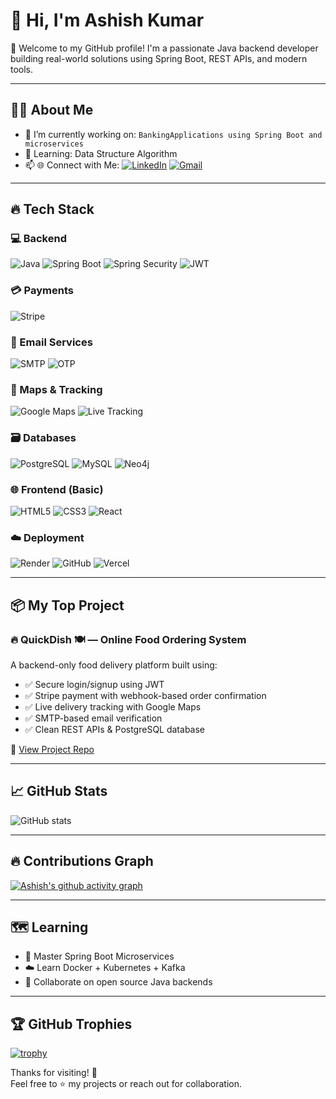 # 👋 Hi, I'm Ashish Kumar

🚀 Welcome to my GitHub profile! I'm a passionate Java backend developer building real-world solutions using Spring Boot, REST APIs, and modern tools.

---

## 🧑‍💻 About Me

- 🔭 I’m currently working on: `BankingApplications using Spring Boot and microservices`
- 🌱 Learning: Data Structure Algorithm
- 📫 🌐 Connect with Me:
[![LinkedIn](https://img.shields.io/badge/LinkedIn-blue?style=flat-square&logo=linkedin&logoColor=white)](https://www.linkedin.com/in/ashish-kumar-123456789/)
[![Gmail](https://img.shields.io/badge/Gmail-D14836?style=flat-square&logo=gmail&logoColor=white)](mailto:your.email@gmail.com)

---

## 🔥 Tech Stack

### 💻 Backend
![Java](https://img.shields.io/badge/Java-%23ED8B00.svg?style=flat-square&logo=java&logoColor=white)
![Spring Boot](https://img.shields.io/badge/Spring%20Boot-6DB33F?style=flat-square&logo=spring-boot&logoColor=white)
![Spring Security](https://img.shields.io/badge/Spring%20Security-6DB33F?style=flat-square&logo=spring&logoColor=white)
![JWT](https://img.shields.io/badge/JWT-black?style=flat-square&logo=json-web-tokens&logoColor=white)

### 💳 Payments
![Stripe](https://img.shields.io/badge/Stripe-6772e5?style=flat-square&logo=stripe&logoColor=white)

### 📧 Email Services
![SMTP](https://img.shields.io/badge/SMTP-FF0000?style=flat-square&logo=gmail&logoColor=white)
![OTP](https://img.shields.io/badge/OTP%20Verification-blue?style=flat-square)

### 📍 Maps & Tracking
![Google Maps](https://img.shields.io/badge/Google%20Maps-4285F4?style=flat-square&logo=googlemaps&logoColor=white)
![Live Tracking](https://img.shields.io/badge/Live%20Tracking-yellowgreen?style=flat-square)

### 🗃️ Databases
![PostgreSQL](https://img.shields.io/badge/PostgreSQL-316192?style=flat-square&logo=postgresql&logoColor=white)
![MySQL](https://img.shields.io/badge/MySQL-005C84?style=flat-square&logo=mysql&logoColor=white)
![Neo4j](https://img.shields.io/badge/Neo4j-4581C4?style=flat-square&logo=neo4j&logoColor=white)

### 🌐 Frontend (Basic)
![HTML5](https://img.shields.io/badge/HTML5-E34F26?style=flat-square&logo=html5&logoColor=white)
![CSS3](https://img.shields.io/badge/CSS3-1572B6?style=flat-square&logo=css3&logoColor=white)
![React](https://img.shields.io/badge/React-20232A?style=flat-square&logo=react&logoColor=61DAFB)

### ☁️ Deployment
![Render](https://img.shields.io/badge/Render-46E3B7?style=flat-square&logo=render&logoColor=black)
![GitHub](https://img.shields.io/badge/GitHub-181717?style=flat-square&logo=github&logoColor=white)
![Vercel](https://img.shields.io/badge/Vercel-000000?style=flat-square&logo=vercel&logoColor=white)

---

## 📦 My Top Project

### 🔥 QuickDish 🍽️ — Online Food Ordering System
A backend-only food delivery platform built using:

- ✅ Secure login/signup using JWT
- ✅ Stripe payment with webhook-based order confirmation
- ✅ Live delivery tracking with Google Maps
- ✅ SMTP-based email verification
- ✅ Clean REST APIs & PostgreSQL database

🔗 [View Project Repo](https://github.com/ashishpatel0856/QuickDish)

---

## 📈 GitHub Stats

![GitHub stats](https://github-readme-stats.vercel.app/api?username=ashishpatel0856&show_icons=true&theme=radical)

---

## 🔥 Contributions Graph

[![Ashish's github activity graph](https://github-readme-activity-graph.vercel.app/graph?username=ashishpatel0856&theme=react-dark)](https://github.com/ashishpatel0856)

---

## 🗺️ Learning

- 🚀 Master Spring Boot Microservices
- ☁️ Learn Docker + Kubernetes + Kafka
- 🤝 Collaborate on open source Java backends

---

## 🏆 GitHub Trophies

[![trophy](https://github-profile-trophy.vercel.app/?username=ashishpatel0856&theme=radical&margin-w=10&margin-h=15)](https://github.com/ryo-ma/github-profile-trophy)

Thanks for visiting! 🙌  
Feel free to ⭐ my projects or reach out for collaboration.
